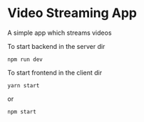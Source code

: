 # Video Streaming App
A simple app which streams videos

To start backend in the server dir
```
npm run dev
```

To start frontend in the client dir
```
yarn start 
```
or 
```
npm start 
```
